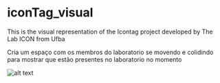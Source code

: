 # iconTag_visual

This is the visual representation of the Icontag project developed by The Lab ICON from Ufba 

Cria um espaço com os membros do laboratorio se movendo e colidindo para mostrar que estão presentes no laboratorio no momento

![alt text](https://github.com/brenluz/iconTag_visual/tree/main/images/screenshot.png)

